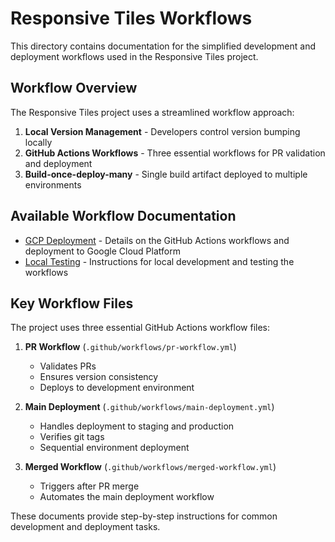 # Responsive Tiles Workflows

This directory contains documentation for the simplified development and deployment workflows used in the Responsive Tiles project.

## Workflow Overview

The Responsive Tiles project uses a streamlined workflow approach:

1. **Local Version Management** - Developers control version bumping locally
2. **GitHub Actions Workflows** - Three essential workflows for PR validation and deployment
3. **Build-once-deploy-many** - Single build artifact deployed to multiple environments

## Available Workflow Documentation

- [GCP Deployment](./GCP-DEPLOYMENT.md) - Details on the GitHub Actions workflows and deployment to Google Cloud Platform
- [Local Testing](./LOCAL-TESTING.md) - Instructions for local development and testing the workflows

## Key Workflow Files

The project uses three essential GitHub Actions workflow files:

1. **PR Workflow** (`.github/workflows/pr-workflow.yml`)
   - Validates PRs
   - Ensures version consistency
   - Deploys to development environment

2. **Main Deployment** (`.github/workflows/main-deployment.yml`)
   - Handles deployment to staging and production
   - Verifies git tags
   - Sequential environment deployment

3. **Merged Workflow** (`.github/workflows/merged-workflow.yml`)
   - Triggers after PR merge
   - Automates the main deployment workflow

These documents provide step-by-step instructions for common development and deployment tasks.
